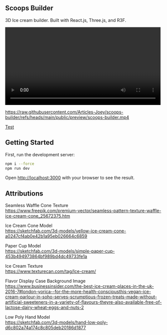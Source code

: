 ## Scoops Builder

3D Ice cream builder. Built with React.js, Three.js, and R3F.

<video src="https://raw.githubusercontent.com/Articles-Joey/scoops-builder/refs/heads/main/public/preview/scoops-builder.mp4" width="500" height="250" controls></video>

https://raw.githubusercontent.com/Articles-Joey/scoops-builder/refs/heads/main/public/preview/scoops-builder.mp4

[Test](https://raw.githubusercontent.com/Articles-Joey/scoops-builder/refs/heads/main/public/preview/scoops-builder.mp4)

## Getting Started

First, run the development server:

```bash
npm i --force
npm run dev
```

Open [http://localhost:3000](http://localhost:3000) with your browser to see the result.

## Attributions

Seamless Waffle Cone Texture  
https://www.freepik.com/premium-vector/seamless-pattern-texture-waffle-ice-cream-cone_25672375.htm

Ice Cream Cone Model  
https://sketchfab.com/3d-models/yellow-ice-cream-cone-a0247cf4ab0e42b1a95eb026664c6859

Paper Cup Model  
https://sketchfab.com/3d-models/simple-paper-cup-453b494973864bf989bd4dc49733fe1a

Ice Cream Texture  
https://www.texturecan.com/tag/Ice-cream/

Flavor Display Case Background Image  
https://www.businessinsider.com/the-best-ice-cream-places-in-the-uk-2016-7#london-yorica--for-the-more-health-consciousthis-vegan-ice-cream-parlour-in-soho-serves-scrumptious-frozen-treats-made-without-artificial-sweeteners-in-a-variety-of-flavours-theyre-also-available-free-of-lactose-dairy-wheat-eggs-and-nuts-2

Low Poly Hand Model  
https://sketchfab.com/3d-models/hand-low-poly-d6c802a74a174c8c805deb20186d1877